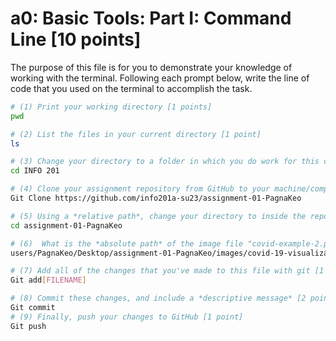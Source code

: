 # a0: Basic Tools: Part I: Command Line [10 points]

The purpose of this file is for you to demonstrate your knowledge of working with the terminal. Following each prompt below, write the line of code that you used on the terminal to accomplish the task.

```bash
# (1) Print your working directory [1 points]
pwd

# (2) List the files in your current directory [1 point]
ls

# (3) Change your directory to a folder in which you do work for this class (if you haven't created such a folder, please do so now — perhaps titled "INFO201") [1 point]
cd INFO 201

# (4) Clone your assignment repository from GitHub to your machine/computer [1 point]
Git Clone https://github.com/info201a-su23/assignment-01-PagnaKeo

# (5) Using a *relative path*, change your directory to inside the repository you just cloned [1 point]
cd assignment-01-PagnaKeo

# (6)  What is the *absolute path* of the image file "covid-example-2.png"? (You can answer the absolute path on your own computer, or the absolute path only within the GitHub repository) [1 points]
users/PagnaKeo/Desktop/assignment-01-PagnaKeo/images/covid-19-visualizations/covid-example-2.png 

# (7) Add all of the changes that you've made to this file with git [1 point]
Git add[FILENAME]

# (8) Commit these changes, and include a *descriptive message* [2 points]
Git commit
# (9) Finally, push your changes to GitHub [1 point]
Git push
```
